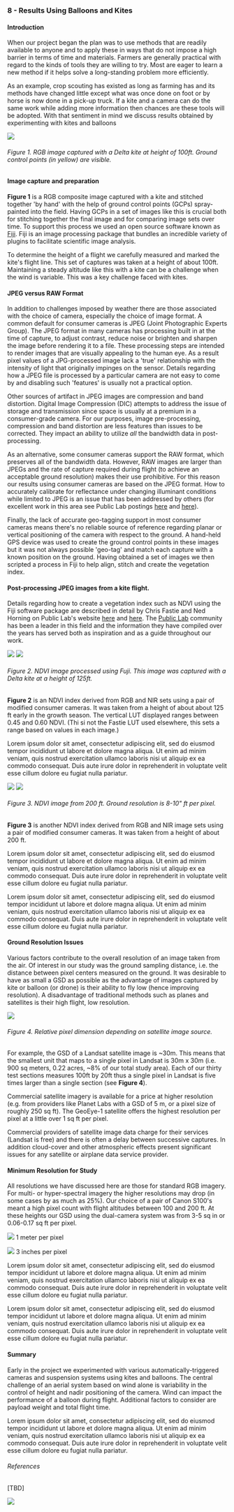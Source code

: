 ### 8 - Results Using Balloons and Kites

#### Introduction

When our project began the plan was to use methods that are readily available to anyone and to apply these in 
ways that do not impose a high barrier in terms of time and materials. Farmers are generally practical with regard to the 
kinds of tools they are willing to try. Most are eager to learn a new method if it helps solve 
a long-standing problem more efficiently. 

As an example, crop scouting has existed as long as farming has and its methods 
have changed little except what was once done on foot or by horse is now done in a pick-up truck. If a kite and a camera 
can do the same work while adding more information then chances are these tools will be adopted. With that sentiment in 
mind we discuss results obtained by experimenting with kites and balloons

![](img/kite_image_rgb.png)
###### Figure 1. RGB image captured with a Delta kite at height of 100ft. Ground control points (in yellow) are visible.

#### Image capture and preparation

__Figure 1__ is a RGB composite image captured with a kite and stitched together 'by hand' with the help of ground control points (GCPs) 
spray-painted into the field. Having GCPs in a set of images like this is crucial both for stitching together the final 
image and for comparing image sets over time. To support this process we used an open source software known as 
[Fiji](https://fiji.sc/). Fiji is an image processing package that bundles an incredible variety of plugins to facilitate 
scientific image analysis.  

To determine the height of a flight we carefully measured and marked the kite's flight line. This set of 
captures was taken at a height of about 100ft. Maintaining a steady altitude like this with a kite can be a challenge when the 
wind is variable. This was a key challenge faced with kites. 

#### JPEG versus RAW Format

In addition to challenges imposed by weather there are those associated with the choice of camera, especially the choice of 
image format. A common default for consumer cameras is JPEG (Joint Photographic Experts Group). The JPEG format in many cameras 
has processing built in at the time of capture, to adjust contrast, reduce noise or brighten and sharpen the image before 
rendering it to a file. These processing steps are intended to render images that are visually appealing 
to the human eye. As a result pixel values of a JPG-processed image lack a 'true' relationship with the intensity of light 
that originally impinges on the sensor. Details regarding how a JPEG file is processed by a particular camera are not easy 
to come by and disabling such 'features' is usually not a practical option.

Other sources of artifact in JPEG images are compression and band distortion. Digital Image 
Compression (DIC) attempts to address the issue of storage and transmission since space is usually at a premium in a consumer-grade 
camera. For our purposes, image pre-processing, compression and band distortion are less features than issues to be corrected. 
They impact an ability to utilize _all_ the bandwidth data in post-processing.

As an alternative, some consumer cameras support the RAW format, which preserves all of the bandwidth data. However, RAW images are larger 
than JPEGs and the rate of capture required during flight (to achieve an acceptable ground resolution) makes their
use prohibitive. For this reason our results using consumer cameras are based on the JPEG format. How to accurately calibrate for reflectance 
under changing illuminant conditions while limited to JPEG is an issue that has been addressed by others (for excellent
work in this area see Public Lab postings [here](https://publiclab.org/notes/nedhorning/07-10-2014/using-a-raw-image-to-calibrate-a-jpeg-image)
and [here](https://publiclab.org/notes/nedhorning/06-30-2015/automating-ndvi-calibration)). 

Finally, the lack of accurate geo-tagging support in most consumer cameras means there's no reliable source of reference regarding planar or 
vertical positioning of the camera with respect to the ground. A hand-held GPS device was used to create the ground
control points in these images but it was not always possible 'geo-tag' and match each capture with a known position 
on the ground. Having obtained a set of images we then scripted a process in Fiji to help align, stitch and create the vegetation index.  
   
#### Post-processing JPEG images from a kite flight.
Details regarding how to create a vegetation index such as NDVI using the Fiji software package are described in detail by Chris Fastie
and Ned Horning on Public Lab's website [here](https://publiclab.org/wiki/photo-monitoring-plugin) and 
[here](https://publiclab.org/notes/nedhorning/5-31-2012/registering-and-processing-photos-acquired-two-cameras). 
The [Public Lab](https://publiclab.org/) community has been a leader in this field and the information they have compiled 
over the years has served both as inspiration and as a guide throughout our work. 

![](img/2016_0513_122_rgb.jpg)
![](img/2016_0513_122_ndvi.jpg)
###### Figure 2. NDVI image processed using Fuji. This image was captured with a Delta kite at a height of 125ft.
__Figure 2__ is an NDVI index derived from RGB and NIR sets using a pair of modified consumer cameras. It was taken 
from a height of about about 125 ft early in the growth season. The vertical LUT displayed ranges between 0.45 and 0.60 
NDVI. (Thi si not the Fastie LUT used elsewhere, this sets a range based on values in each image.) 

Lorem ipsum dolor sit amet, consectetur adipiscing elit, sed do eiusmod tempor incididunt ut labore et dolore magna aliqua. Ut enim ad minim veniam, quis nostrud exercitation ullamco laboris nisi ut aliquip ex ea commodo consequat. Duis aute irure dolor in reprehenderit in voluptate velit esse cillum dolore eu fugiat nulla pariatur.

![](img/2016_0513_141_rgb.jpg)
![](img/2016_0513_168_ndvi_color.jpg)
###### Figure 3. NDVI image from 200 ft. Ground resolution is 8-10" ft per pixel.
__Figure 3__ is another NDVI index derived from RGB and NIR image sets using a pair of modified consumer cameras. It was taken 
from a height of about 200 ft.   

Lorem ipsum dolor sit amet, consectetur adipiscing elit, sed do eiusmod tempor incididunt ut labore et dolore magna aliqua. Ut enim ad minim veniam, quis nostrud exercitation ullamco laboris nisi ut aliquip ex ea commodo consequat. Duis aute irure dolor in reprehenderit in voluptate velit esse cillum dolore eu fugiat nulla pariatur.

Lorem ipsum dolor sit amet, consectetur adipiscing elit, sed do eiusmod tempor incididunt ut labore et dolore magna aliqua. Ut enim ad minim veniam, quis nostrud exercitation ullamco laboris nisi ut aliquip ex ea commodo consequat. Duis aute irure dolor in reprehenderit in voluptate velit esse cillum dolore eu fugiat nulla pariatur.

#### Ground Resolution Issues

Various factors contribute to the overall resolution of an image taken from the air. Of interest in our study 
was the ground sampling distance, i.e. the distance between pixel centers measured on the ground. It was desirable 
to have as small a GSD as possible as the advantage of images captured by kite or balloon (or drone) is their ability to 
fly low (hence improving resolution). A disadvantage of traditional methods such as planes and satellites 
is their high flight, low resolution.  

![](img/pixel-sizes.png)
###### Figure 4. Relative pixel dimension depending on satellite image source.

For example, the GSD of a Landsat satellite image is ~30m. This means that the smallest unit that maps to a single pixel 
in Landsat is 30m x 30m (i.e. 900 sq meters, 0.22 acres, ~8% of our total study area). Each of our thirty test sections 
measures 100ft by 20ft thus a single pixel in Landsat is five times larger than a single section (see __Figure 4__). 

Commercial satellite imagery is available for a price at higher resolution (e.g. from providers like Planet Labs with a 
GSD of 5 m, or a pixel size of roughly 250 sq ft). The GeoEye-1 satellite offers the highest resolution per pixel at a little 
over 1 sq ft per pixel.

Commercial providers of satellite image data charge for their services (Landsat is free) and there is often a delay 
between successive captures. In addition cloud-cover and other atmospheric effects present significant issues for 
any satellite or airplane data service provider. 

#### Minimum Resolution for Study

All resolutions we have discussed here are those for standard RGB imagery. For multi- or hyper-spectral imagery 
the higher resolutions may drop (in some cases by as much as 25%). Our choice of a pair of Canon S100's meant a high pixel 
count with flight altitudes between 100 and 200 ft. At these heights our GSD using the dual-camera system was from 3-5 sq 
in or 0.06-0.17 sq ft per pixel.

![](img/1m-resolution.png)
1 meter per pixel

![](img/3in-resolution.png)
3 inches per pixel

Lorem ipsum dolor sit amet, consectetur adipiscing elit, sed do eiusmod tempor incididunt ut labore et dolore magna aliqua. Ut enim ad minim veniam, quis nostrud exercitation ullamco laboris nisi ut aliquip ex ea commodo consequat. Duis aute irure dolor in reprehenderit in voluptate velit esse cillum dolore eu fugiat nulla pariatur.

Lorem ipsum dolor sit amet, consectetur adipiscing elit, sed do eiusmod tempor incididunt ut labore et dolore magna aliqua. Ut enim ad minim veniam, quis nostrud exercitation ullamco laboris nisi ut aliquip ex ea commodo consequat. Duis aute irure dolor in reprehenderit in voluptate velit esse cillum dolore eu fugiat nulla pariatur.

#### Summary

Early in the project we experimented with various automatically-triggered cameras and suspension systems 
using kites and balloons. The central challenge of an aerial system based on wind alone is variability in the 
control of height and nadir positioning of the camera. Wind can impact the performance of a balloon during flight. 
Additional factors to consider are payload weight and total flight time. 

Lorem ipsum dolor sit amet, consectetur adipiscing elit, sed do eiusmod tempor incididunt ut labore et dolore magna aliqua. Ut enim ad minim veniam, quis nostrud exercitation ullamco laboris nisi ut aliquip ex ea commodo consequat. Duis aute irure dolor in reprehenderit in voluptate velit esse cillum dolore eu fugiat nulla pariatur.

###### References

[TBD]

![](img/farmera.png) 